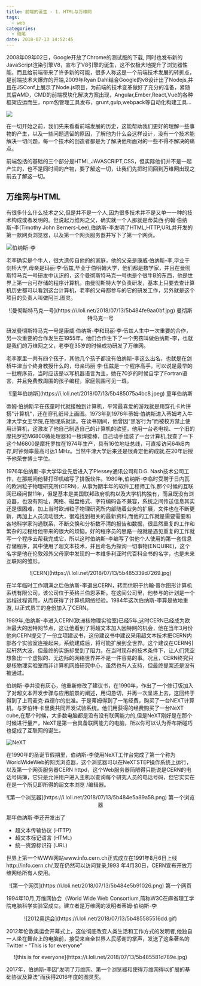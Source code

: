 ```yaml
---
title: 前端的诞生 - 1. HTML与万维网
tags:
  - web
categories:
  - 随笔
date: 2018-07-13 14:52:45
---
```


2008年09年02日，Google开放了Chrome的测试版的下载, 同时也发布新的JavaScript渲染引擎V8，宣布了V8引擎的诞生，这不仅极大地提升了浏览器性能，而且给前端带来了许多新的可能，很多人称这是一个前端技术发展的转折点，是前端技术大爆炸的开端,2009年Ryan Dahl结合Google的v8设计出了Nodejs,并且在JSConf上展示了Node.js项目，为前端的技术变革做好了充分的准备，紧随其后AMD，CMD的前端模块化解决方案出现，Angular,Ember,React,Vue的各种框架应运而生，npm包管理工具发布，grunt,gulp,webpack等自动化构建工具...

![](https://i.loli.net/2018/07/13/5b4851968f780.jpg)

在一切开始之前，我们先来看看前端发展的历史，这能帮助我们更好的理解一些事物的产生，以及一些问题遗留的原因，了解他为什么会这样设计，没有一个技术能解决一切问题，每一个技术的创造者都是为了解决他所面对的一些不得不解决的痛点。

前端包括的基础的三个部分是HTML,JAVASCRIPT,CSS，但实际他们并不是一起产生的，也不是同时间的产物，要了解这一切，让我们先把时间回到万维网出现之前去了解这一切。

<!-- more -->
万维网与HTML
---
有很多什么什么技术之父,但是并不是一个人,因为很多技术并不是又单一一种的技术构成或者发明的。但说起万维网之父，确实就一个人那就是蒂莫西·约翰·伯纳斯-李(Timothy John Berners-Lee),伯纳斯-李发明了HTML,HTTP,URL并开发的第一款网页浏览器，以及第一个网页服务器并写下了第一个网页。

![伯纳斯-李](https://i.loli.net/2018/07/13/5b484e5a25333.jpg)

老李确实是个牛人，很大遗传自他的的家庭，他的父亲是康威·伯纳斯-李,毕业于剑桥大学,母亲是玛丽·李·伍兹,毕业于伯明翰大学，他们都是数学家，并且在曼彻斯特马克一号研发中认识的，这个曼彻斯特马克一号也是个很牛B的东西，他是世界上第一台可存储的程序计算机，由曼彻斯特大学负责研发，基本上只要去查计算机历史都可以看到这台计算机，老李的父母都参与的它的研发工作，另外就是这个项目的负责人叫做阿兰.图灵。

<center>
![曼彻斯特马克一号](https://i.loli.net/2018/07/13/5b484fe9aa0bf.jpg)
曼彻斯特马克一号

</center>

研发曼彻斯特马克一号是康威·伯纳斯-李和玛丽·李·伍兹人生中一次重要的合作，另一次重要的合作发生在1955年，他们合作生下了一个男孩叫做伯纳斯-李，也就是我们的万维网之父，老李在35岁的时候成功研发了万维网。

老李家里一共有四个孩子，其他几个孩子都没有伯纳斯-李这么出名，也就是在剑桥牛津当个终身教授什么的，母亲玛丽·李·伍兹是一个程序高手，可以说是最早的一批程序员，当时应该是以写机器语言为主，她在70岁的时候自学了Fortran语言，并且免费教周围的孩子编程，家庭氛围可见一斑。

<center>
![童年伯纳斯](https://i.loli.net/2018/07/13/5b485075a4bc8.jpeg)
童年伯纳斯

</center>

蒂姆·伯纳斯早在孩童时代就接触到计算机，平常最喜爱的游戏就是用穿孔卡片拼搭"计算机"，还在穿孔纸带上画图。1973年到1976年蒂姆·伯纳斯进入蒂姆考入牛津大学女王学院,在物理系就读。在读书期间，他曾因“黑客行为”而被校方禁止使用计算机，这激发了他自己制造自己的计算机的欲望，他用一台老电视、一个旧的摩托罗拉M6800微处理器和一根焊接棒，自己动手组装了一台计算机,我查了一下这个M6800是摩托罗拉在1974年生产，具有16位地址总线，可直接访问64kB内存,时钟频率最高可达1 MHz。当然牛津大学后来还是很肯定他的成就,在20年后授予他荣誉博士学位。

1976年伯纳斯-李大学毕业先后进入了Plessey通讯公司和D.G. Nash技术公司工作，在那期间他替打印机编写了排版软件。1980年,伯纳斯-李临时受聘于日内瓦的欧洲粒子物理研究所(CERN)，从事为期半年的软件工程师工作,那个时候的互联网已经问世11年，但是基本是美国联邦政府机构以及大学机构独有，而且既没有浏览器，也没有网址，网络、磁盘格式、字符编码各不兼容，系统之间传送信息其实还是很困难，加上当时欧洲粒子物理研究所内部随着业务的扩展，文件也在不断更新，再加上人员流动很大，很难找到相关的最新资料,而他的工作就是需要需要和各地科学家沟通联系，不断交换和分析数不清的报告和数据，很显然重复的工作和繁杂的过程给他带来的很大的烦恼。好的程序员的思路一般就是遇见重复的工作就写一个程序去帮我完成它，所以这时伯纳斯-李编写了供他个人使用的第一套信息存储程序，其中使用了超文本技术，并且命名为探询一切事物(ENQUIRE)，这个名字是他在伦敦郊外父母家中发现的一本维多利亚时代百科全书的名字，也是未来互联网的雏形。

<center>
![CERN](https://i.loli.net/2018/07/13/5b485339d7269.jpg)
</center>

在半年临时工作期满之后伯纳斯-李退出CERN，转而供职于约翰·普尔图形计算机系统有限公司，该公司位于英格兰伯恩茅斯。在这间公司里，他参与的计划是一个远程过程调用，从而获得了计算机网络经验。1984年这次伯纳斯-李算是故地重游, 以正式员工的身份加入了CERN。

1989年,伯纳斯-李进入CERN(欧洲核物理实验室)已经5年,这时CERN已经成为欧洲最大的因特网节点，这让他看到了将超文本加入因特网的机会，他在当年3月份他向CERN提交了一份立项建议书，这份建议书中建议采用超文本技术把CERN内部各个实验室连接起来，系统建成后，将可能扩展到全世界。这个建议在CERN引起轩然大波，但最终的实施却受到了阻力。在当时现存的技术条件下，让人们凭空想象出一个虚拟的、无边际的网络世界并不是一件容易的事。况且，CERN终究只是核物理实验室而非计算机网络研究中心，虽然也有人支持，但最终提案还是没有被通过。

伯纳斯-李并没有灰心，他重新修改了建议书，在1990年，作出了一个修订版加入了对超文本开发步骤与应用前景的阐述，用词恳切，并再一次呈递上去，这回终于得到了上司麦克·森德尔的批准。于是蒂姆得到了一笔经费，购买了一台NEXT计算机，与罗伯特·卡里奥共同开发试验系统。他们用获得的经费购买了一台NeXT cube,在那个时候，大多数电脑都是没有没有联网能力的,但是NeXT刚好是在那个时候进行量产，NeXT是第一台具备联网能力的电脑，所以你可以认为乔布斯碰巧也促成了互联网的诞生。

![NeXT](https://i.loli.net/2018/07/13/5b484e5aa6513.jpg)

在1990年的圣诞节假期里，伯纳斯-李使用NeXT工作台完成了第一个称为WorldWideWeb的网页浏览器，这个浏览器可以在NeXTSTEP操作系统上运行，以及第一个网页服务器CERN httpd，这个Web服务器简陋得只能说是CERN的电话号码簿，它只是允许用户进入主机以查询每个研究人员的电话号码，但它实实在在是一个所见即所得的超文本浏览 /编辑器。

<center>
![第一个浏览器](https://i.loli.net/2018/07/13/5b484e5a89a58.png)
第一个浏览器

</center>


那年伯纳斯·李还开发出了

* 超文本传输协议 (HTTP)
* 超文本标记语言 (HTML)
* 统一资源标识符 (URL)

世界上第一个WWW网站www.info.cern.ch正式成立在1991年8月6日上线http://info.cern.ch/,现在仍然可以访问登录,1993 年4月30日，CERN宣布开放万维网给所有人使用。

<center>
![第一个网页](https://i.loli.net/2018/07/13/5b484e5b91026.png)
第一个网页

</center>

1994年10月,万维网协会（World Wide Web Consortium,简称W3C在麻省理工学院电脑科学实验室成立。建立者是万维网的发明者蒂姆·伯纳斯-李

<center>
![2012奥运会](https://i.loli.net/2018/07/13/5b485585516dd.gif)
</center>

2012年伦敦奥运会开幕式上，这位彻底改变人类生活和工作方式的发明者,他独自一人坐在舞台上的电脑前，接受来自全世界人民感谢的掌声，发送了这条著名的Twitter - "This is for everyone"

<center>
![this is for everyone](https://i.loli.net/2018/07/13/5b485581d789e.jpg)
</center>


2017年，伯纳斯-李因“发明了万维网、第一个浏览器和使得万维网得以扩展的基础协议及算法”而获得2016年度的图灵奖。

